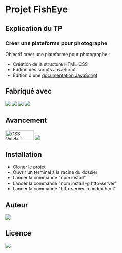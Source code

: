# Projet FishEye

## Explication du TP
### Créer une plateforme pour photographe
Objectif créer une plateforme pour photographe :  
 - Création de la structure HTML-CSS
 - Edition des scripts JavaScript
 - Edition d'une <a href="https://jonathanchosson.github.io/JonathanChosson_3_19072021/docs/" target="_blank">documentation JavaScript </a>
 

## Fabriqué avec 

<img src="https://img.shields.io/badge/css3%20-%231572B6.svg?&style=for-the-badge&logo=css3&logoColor=white"/>
<img src="https://img.shields.io/badge/html5%20-%23E34F26.svg?&style=for-the-badge&logo=html5&logoColor=white"/>
<img src="https://img.shields.io/badge/git%20-%23F05033.svg?&style=for-the-badge&logo=git&logoColor=white"/>
<img src="https://img.shields.io/badge/javascript-%23323330.svg?style=for-the-badge&logo=javascript&logoColor=%23F7DF1E"/>


## Avancement

 <img style="border:0;width:88px;height:31px"
            src="https://jigsaw.w3.org/css-validator/images/vcss"
            alt="CSS Valide !" />
 <img src="https://forthebadge.com/images/badges/validated-html5.svg" />


## Installation

<ul>
    <li>Cloner le projet</li>
    <li>Ouvrir un terminal à la racine du dossier</li>
    <li>Lancer la commande "npm install"</li>
    <li>Lancer la commande "npm install -g http-server"</li>
    <li>Lancer la commande "http-server -o index.html"</li>
</ul>

## Auteur
<img src='https://img.shields.io/badge/Autor-Chosson Jonathan-blue' />

## Licence 
<img src='https://forthebadge.com/images/badges/open-source.svg' />

